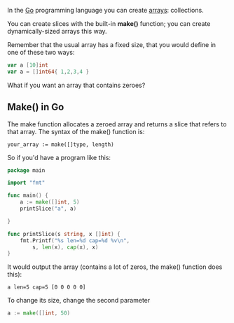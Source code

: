 In the <a href="https://golang.org">Go</a> programming language you can create <a href="https://golangr.com/arrays/">arrays</a>: collections.

You can create slices with the built-in **make()** function; you can create dynamically-sized arrays this way.

Remember that the usual array has a fixed size, that you would define in one of these two ways:

```go
var a [10]int
var a = []int64{ 1,2,3,4 }
```

What if you want an array that contains zeroes?

## Make() in Go

The make function allocates a zeroed array and returns a slice that refers to that array. The syntax of the make() function is:

    your_array := make([]type, length)

So if you'd have a program like this:

```go
package main

import "fmt"

func main() {
	a := make([]int, 5)
	printSlice("a", a)

}

func printSlice(s string, x []int) {
	fmt.Printf("%s len=%d cap=%d %v\n",
		s, len(x), cap(x), x)
}
```

It would output the array (contains a lot of zeros, the make() function does this):

    a len=5 cap=5 [0 0 0 0 0]

To change its size, change the second parameter

```go
a := make([]int, 50)
```



